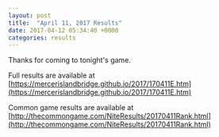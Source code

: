 ```yaml
---
layout: post
title:  "April 11, 2017 Results"
date: 2017-04-12 05:34:40 +0000
categories: results
---
```

Thanks for coming to tonight's game.

Full results are available at [https://mercerislandbridge.github.io/2017/170411E.htm](https://mercerislandbridge.github.io/2017/170411E.htm)

Common game results are available at [http://thecommongame.com/NiteResults/20170411Rank.html](http://thecommongame.com/NiteResults/20170411Rank.html)
